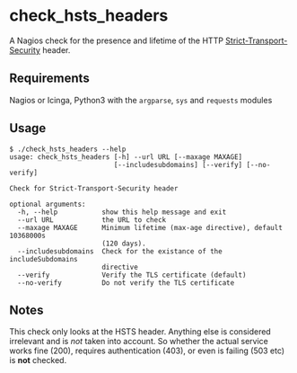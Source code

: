 # check\_hsts\_headers

A Nagios check for the presence and lifetime of the HTTP
[Strict-Transport-Security](https://en.wikipedia.org/wiki/HTTP_Strict_Transport_Security)
header.

## Requirements

Nagios or Icinga, Python3 with the `argparse`, `sys` and `requests` modules

## Usage

```lang-none
$ ./check_hsts_headers --help
usage: check_hsts_headers [-h] --url URL [--maxage MAXAGE]
                          [--includesubdomains] [--verify] [--no-verify]

Check for Strict-Transport-Security header

optional arguments:
  -h, --help           show this help message and exit
  --url URL            the URL to check
  --maxage MAXAGE      Minimum lifetime (max-age directive), default 10368000s
                       (120 days).
  --includesubdomains  Check for the existance of the includeSubdomains
                       directive
  --verify             Verify the TLS certificate (default)
  --no-verify          Do not verify the TLS certificate
```

## Notes

This check only looks at the HSTS header. Anything else is considered irrelevant
and is _not_ taken into account. So whether the actual service works fine (200),
requires authentication (403), or even is failing (503 etc) is **not** checked.
